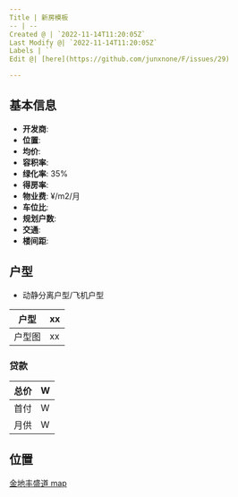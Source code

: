 ```yaml
---
Title | 新房模板
-- | --
Created @ | `2022-11-14T11:20:05Z`
Last Modify @| `2022-11-14T11:20:05Z`
Labels | ``
Edit @| [here](https://github.com/junxnone/F/issues/29)

---
```

## 基本信息

- **开发商**: 
- **位置**: 
- **均价**: 
- **容积率**:  
- **绿化率**: 35%
- **得房率**: 
- **物业费**:  ¥/m2/月
- **车位比**: 
- **规划户数**: 
- **交通**:  
- **楼间距**: 

## 户型

- 动静分离户型/飞机户型

户型 | xx
-- | --
户型图 | xx


### 贷款

总价 |  W
-- | --
首付 |  W
月供 | W


## 位置

[金地丰盛道 map](https://junxnone.github.io/fmap/fsd ':include :type=iframe width=100% height=1200px')
